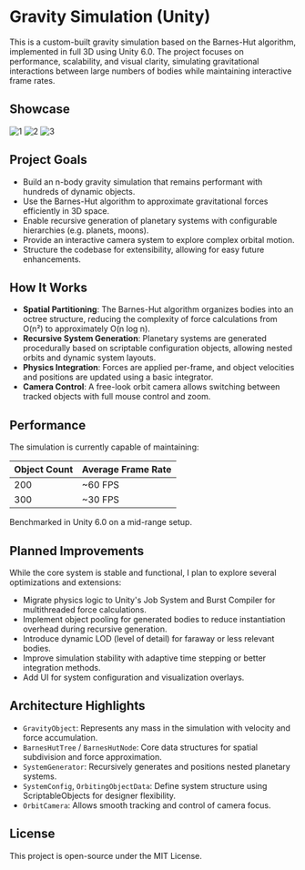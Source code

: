 # &#x20;Gravity Simulation (Unity)

This is a custom-built gravity simulation based on the Barnes-Hut algorithm, implemented in full 3D using Unity 6.0. The project focuses on performance, scalability, and visual clarity, simulating gravitational interactions between large numbers of bodies while maintaining interactive frame rates.


##  Showcase

![1](gifs/gravity1.gif)  ![2](gifs/gravity2.gif)  ![3](gifs/gravity3.gif) 

## Project Goals

- Build an n-body gravity simulation that remains performant with hundreds of dynamic objects.
- Use the Barnes-Hut algorithm to approximate gravitational forces efficiently in 3D space.
- Enable recursive generation of planetary systems with configurable hierarchies (e.g. planets, moons).
- Provide an interactive camera system to explore complex orbital motion.
- Structure the codebase for extensibility, allowing for easy future enhancements.

## How It Works

- **Spatial Partitioning**: The Barnes-Hut algorithm organizes bodies into an octree structure, reducing the complexity of force calculations from O(n²) to approximately O(n log n).
- **Recursive System Generation**: Planetary systems are generated procedurally based on scriptable configuration objects, allowing nested orbits and dynamic system layouts.
- **Physics Integration**: Forces are applied per-frame, and object velocities and positions are updated using a basic integrator.
- **Camera Control**: A free-look orbit camera allows switching between tracked objects with full mouse control and zoom.

## Performance

The simulation is currently capable of maintaining:

| Object Count | Average Frame Rate |
| ------------ | ------------------ |
| 200          | \~60 FPS           |
| 300          | \~30 FPS           |

Benchmarked in Unity 6.0 on a mid-range setup.

## Planned Improvements

While the core system is stable and functional, I plan to explore several optimizations and extensions:

- Migrate physics logic to Unity's Job System and Burst Compiler for multithreaded force calculations.
- Implement object pooling for generated bodies to reduce instantiation overhead during recursive generation.
- Introduce dynamic LOD (level of detail) for faraway or less relevant bodies.
- Improve simulation stability with adaptive time stepping or better integration methods.
- Add UI for system configuration and visualization overlays.

## Architecture Highlights

- `GravityObject`: Represents any mass in the simulation with velocity and force accumulation.
- `BarnesHutTree` / `BarnesHutNode`: Core data structures for spatial subdivision and force approximation.
- `SystemGenerator`: Recursively generates and positions nested planetary systems.
- `SystemConfig`, `OrbitingObjectData`: Define system structure using ScriptableObjects for designer flexibility.
- `OrbitCamera`: Allows smooth tracking and control of camera focus.

## License

This project is open-source under the MIT License.

